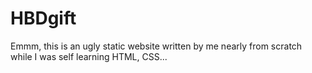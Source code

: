 # HBDgift

Emmm, this is an ugly static website written by me nearly from scratch while I was self learning HTML, CSS...


